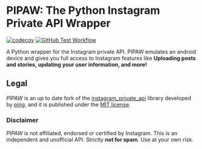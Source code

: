 # PIPAW: The Python Instagram Private API Wrapper

[![codecov](https://codecov.io/gh/RealA10N/pipaw/branch/dev/graph/badge.svg)](https://codecov.io/gh/RealA10N/pipaw/branch/dev)
[![GitHub Test Workflow](https://img.shields.io/github/workflow/status/reala10n/pipaw/%E2%9C%94%20Test/dev)](https://github.com/RealA10N/pipaw/actions/workflows/test.yaml)

A Python wrapper for the Instagram private API.
PIPAW emulates an android device and gives you full access to Instagram features
like **Uploading posts and stories, updating your user information, and more!**


## Legal

*PIPAW* is an up to date fork of the [instagram_private_api] library developed
by [ping], and it is published under the [MIT license].

### Disclaimer

*PIPAW* is not affiliated, endorsed or certified by Instagram.
This is an independent and unofficial API.
Strictly **not for spam**.
Use at your own risk.

[instagram_private_api]: https://github.com/ping/instagram_private_api
[ping]: https://github.com/ping
[MIT license]: https://choosealicense.com/licenses/mit
